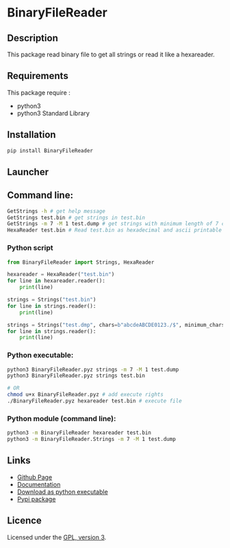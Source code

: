 # BinaryFileReader

## Description
This package read binary file to get all strings or read it like a hexareader.

## Requirements
This package require :
 - python3
 - python3 Standard Library

## Installation
```bash
pip install BinaryFileReader
```

## Launcher

## Command line:
```bash
GetStrings -h # get help message
GetStrings test.bin # get strings in test.bin
GetStrings -m 7 -M 1 test.dump # get strings with minimum length of 7 characters and with one non printable character between characters
HexaReader test.bin # Read test.bin as hexadecimal and ascii printable
```

### Python script
```python
from BinaryFileReader import Strings, HexaReader

hexareader = HexaReader("test.bin")
for line in hexareader.reader():
    print(line)

strings = Strings("test.bin")
for line in strings.reader():
    print(line)

strings = Strings("test.dmp", chars=b"abcdeABCDE0123./$", minimum_chars=7, number_bad_chars=1, accepted_bad_chars=b'\x00', encoding="latin1")
for line in strings.reader():
    print(line)
```

### Python executable:
```bash
python3 BinaryFileReader.pyz strings -m 7 -M 1 test.dump
python3 BinaryFileReader.pyz strings test.bin

# OR
chmod u+x BinaryFileReader.pyz # add execute rights
./BinaryFileReader.pyz hexareader test.bin # execute file
```

### Python module (command line):

```bash
python3 -m BinaryFileReader hexareader test.bin
python3 -m BinaryFileReader.Strings -m 7 -M 1 test.dump
```

## Links
 - [Github Page](https://github.com/mauricelambert/BinaryFileReader/)
 - [Documentation](https://mauricelambert.github.io/info/python/code/BinaryFileReader.html)
 - [Download as python executable](https://mauricelambert.github.io/info/python/code/BinaryFileReader.pyz)
 - [Pypi package](https://pypi.org/project/BinaryFileReader/)

## Licence
Licensed under the [GPL, version 3](https://www.gnu.org/licenses/).
